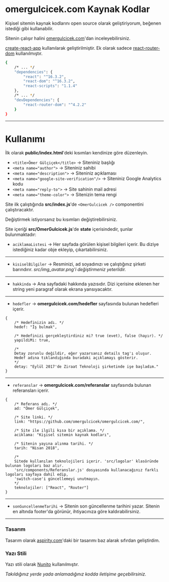 # omergulcicek.com Kaynak Kodlar

Kişisel sitemin kaynak kodlarını open source olarak geliştiriyorum, beğenen istediği gibi kullanabilir.

Sitenin çalışır halini <a href="https://omergulcicek.com">omergulcicek.com</a>'dan inceleyebilirsiniz.

<a href="https://github.com/facebook/create-react-app">create-react-app</a> kullanılarak geliştirilmiştir. Ek olarak sadece <a href="https://reacttraining.com/react-router/">react-router-dom</a> kullanılmıştır.

```sh
{
    /* ... */
    "dependencies": {
        "react": "^16.3.2",
        "react-dom": "^16.3.2",
        "react-scripts": "1.1.4"
    },
    /* ... */
    "devDependencies": {
        "react-router-dom": "^4.2.2"
    }
}
```

---

# Kullanımı

İlk olarak **public/index.html**'deki kısımları kendinize göre düzenleyin.

* `<title>Ömer Gülçiçek</title>`                          -> Siteniniz başlığı
* `<meta name="author">`                       -> Siteniniz sahibi
* `<meta name="description">`                  -> Siteniniz açıklaması
* `<meta name="google-site-verification"/>`    -> Siteniniz Google Analytics kodu
* `<meta name="reply-to">`                     -> Site sahinin mail adresi
* `<meta name="theme-color">`                 -> Sitenizin tema rengi

Site ilk çalıştığında **src/index.js**'de `<OmerGulcicek />` componentini çalıştıracaktır.

Değiştirmek istiyorsanız bu kısımları değiştirebilirsiniz.

Site içeriği **src/OmerGulcicek.js**'de **state** içerisindedir, şunlar bulunmaktadır:

* `aciklamaListesi`   -> Her sayfada görülen kişisel bilgileri içerir.
						Bu diziye istediğiniz kadar obje ekleyip, çıkartabilirsiniz.

---

* `kisiselBilgiler`   -> Resminizi, ad soyadınızı ve çalıştığınız şirketi barındırır.
						<i>src/img_avatar.png'i değiştirmeniz yeterlidir.</i>
---

* `hakkinda`          -> Ana sayfadaki hakkında yazısıdır.
						Dizi içerisine eklenen her string yeni paragraf olarak ekrana yansıyacaktır.
---

* `hedefler`          -> **omergulcicek.com/hedefler** sayfasında bulunan hedefleri içerir.

```
{
    /* Hedefinizin adı. */
    hedef: "İş bulmak",

    /* Hedefinizi gerçekleştirdiniz mi? true (evet), false (hayır). */
    yapildiMi: true,

    /*
    Detay zorunlu değildir, eğer yazarsanız details tag'ı oluşur.
    Hedef adına tıklandığında buradaki açıklamayı gösterir.
    */
    detay: "Eylül 2017'de Ziraat Teknoloji şirketinde işe başladım."
}
```

---

* `referanslar`       -> **omergulcicek.com/referanslar** sayfasında bulunan referansları içerir.

```
{
    /* Referans adı. */
    ad: "Ömer Gülçiçek",

    /* Site linki. */
    link: "https://github.com/omergulcicek/omergulcicek.com/",

    /* Site ile ilgili kısa bir açıklama. */
    aciklama: "Kişisel sitemin kaynak kodları",

    /* Sitenin yayına alınma tarihi. */
    tarih: "Nisan 2018",

    /*
    Sitede kullanılan teknolojileri içerir. 'src/logolar' klasöründe bulunan logoları baz alır.
    'src/components/Referanslar.js' dosyasında kullanacağınız farklı logoları sayfaya dahil edip,
    'switch-case'i güncellemeyi unutmayın.
    */
    teknolojiler: ["React", "Router"]
}
```

---

* `sonGuncellenmeTarihi`  -> Sitenin son güncellenme tarihini yazar. Sitenin en altında footer'da görünür, ihtiyacınıza göre kaldırabilirsiniz.

---

### Tasarım

Tasarım olarak <a href="http://previews.aspirity.com/spirit/">aspirity.com</a>'daki bir tasarımı baz alarak sıfırdan geliştirdim.

### Yazı Stili

Yazı stili olarak <a href="https://fonts.google.com/specimen/Nunito">Nunito</a> kullanılmıştır.

<i>Takıldığınız yerde yada anlamadığınız kodda iletişime geçebilirsiniz.</i>

